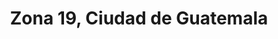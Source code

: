 ---
title: Zona 19, Ciudad de Guatemala
url: /zona-19-ciudad-de-guatemala/
latitude: 14.657
longitude: -90.581
---